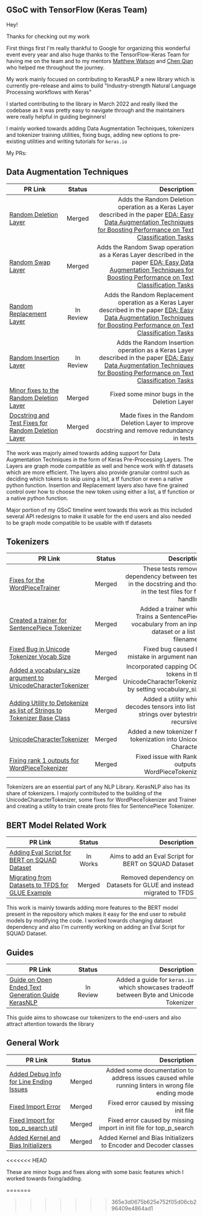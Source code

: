 ## GSoC with TensorFlow (Keras Team)

Hey!

Thanks for checking out my work

First things first I'm really thankful to Google for organizing this wonderful event every year and also huge thanks to the TensorFlow-Keras Team for having me on the team and to my mentors 
[Matthew Watson](https://github.com/mattdangerw) and [Chen Qian](https://github.com/chenmoneygithub) who helped me throughout the journey.

My work mainly focused on contributing to KerasNLP a new library which is currently pre-release and aims to build "Industry-strength Natural Language Processing workflows with Keras"

I started contributing to the library in March 2022 and really liked the codebase as it was pretty easy to navigate through and the maintainers were really helpful in guiding beginners!

I mainly worked towards adding Data Augmentation Techniques, tokenizers and tokenizer training utilities, fixing bugs, adding new options to pre-existing utilities and writing tutorials for `keras.io`

My PRs:

## Data Augmentation Techniques

| PR Link   |      Status      |  Description |
|----------|:-------------:|------:|
| [Random Deletion Layer](https://github.com/keras-team/keras-nlp/pull/214) |  Merged | Adds the Random Deletion operation as a Keras Layer described in the paper [EDA: Easy Data Augmentation Techniques for Boosting Performance on Text Classification Tasks](https://arxiv.org/pdf/1901.11196.pdf) |
| [Random Swap Layer](https://github.com/keras-team/keras-nlp/pull/224) |  Merged | Adds the Random Swap operation as a Keras Layer described in the paper [EDA: Easy Data Augmentation Techniques for Boosting Performance on Text Classification Tasks](https://arxiv.org/pdf/1901.11196.pdf) |
| [Random Replacement Layer](https://github.com/keras-team/keras-nlp/pull/274) | In Review | Adds the Random Replacement operation as a Keras Layer described in the paper [EDA: Easy Data Augmentation Techniques for Boosting Performance on Text Classification Tasks](https://arxiv.org/pdf/1901.11196.pdf) |
| [Random Insertion Layer](https://github.com/keras-team/keras-nlp/pull/235) | In Review | Adds the Random Insertion operation as a Keras Layer described in the paper [EDA: Easy Data Augmentation Techniques for Boosting Performance on Text Classification Tasks](https://arxiv.org/pdf/1901.11196.pdf) |
| [Minor fixes to the Random Deletion Layer](https://github.com/keras-team/keras-nlp/pull/286) | Merged | Fixed some minor bugs in the Deletion Layer |
| [Docstring and Test Fixes for Random Deletion Layer](https://github.com/keras-team/keras-nlp/pull/339) | Merged | Made fixes in the Random Deletion Layer to improve docstring and remove redundancy in tests |

The work was majorly aimed towards adding support for Data Augmentation Techniques in the form of Keras Pre-Processing Layers. The Layers are graph mode compatible as well and hence work with tf datasets which are more efficient. The layers also provide granular control such as deciding which tokens to skip using a list, a tf function or even a native python function. Insertion and Replacement layers also have fine grained control over how to choose the new token using either a list, a tf function or a native python function.

Major portion of my GSoC timeline went towards this work as this included several API redesigns to make it usable for the end users and also needed to be graph mode compatible to be usable with tf datasets

## Tokenizers

| PR Link   |      Status      |  Description |
|----------|:-------------:|------:|
| [Fixes for the WordPieceTrainer](https://github.com/keras-team/keras-nlp/pull/293) | Merged | These tests removed dependency between tests in the docstring and those in the test files for file handling |
| [Created a trainer for SentencePiece Tokenizer](https://github.com/keras-team/keras-nlp/pull/281) | Merged | Added a trainer which Trains a SentencePiece vocabulary from an input dataset or a list of filenames. |
| [Fixed Bug in Unicode Tokenizer Vocab Size](https://github.com/keras-team/keras-nlp/pull/243) | Merged | Fixed bug caused by mistake in argument name |
| [Added a vocabulary_size argument to UnicodeCharacterTokenizer](https://github.com/keras-team/keras-nlp/pull/163) | Merged | Incorporated capping OOV tokens in the UnicodeCharacterTokenizer by setting vocabulary_size |
| [Adding Utility to Detokenize as list of Strings to Tokenizer Base Class](https://github.com/keras-team/keras-nlp/pull/124) | Merged | Added a utility which decodes tensors into list of strings over bytestring recursively |
| [UnicodeCharacterTokenizer ](https://github.com/keras-team/keras-nlp/pull/100) | Merged | Added a new tokenizer for tokenization into Unicode Characters |
| [Fixing rank 1 outputs for WordPieceTokenizer ](https://github.com/keras-team/keras-nlp/pull/92) | Merged | Fixed issue with Rank 1 outputs in WordPieceTokenizer |

Tokenizers are an essential part of any NLP Library. KerasNLP also has its share of tokenizers. I majorly contributed to the building of the UnicodeCharacterTokenizer, some fixes for WordPieceTokenizer and Trainer and creating a utility to train create proto files for SentencePiece Tokenizer.

## BERT Model Related Work

| PR Link   |      Status      |  Description |
|----------|:-------------:|------:|
| [Adding Eval Script for BERT on SQUAD Dataset](https://github.com/keras-team/keras-nlp/issues/285)| In Works | Aims to add an Eval Script for BERT on SQUAD Dataset |
| [Migrating from Datasets to TFDS for GLUE Example](https://github.com/keras-team/keras-nlp/pull/340) | Merged | Removed dependency on Datasets for GLUE and instead migrated to TFDS |

This work is mainly towards adding more features to the BERT model present in the repository which makes it easy for the end user to rebuild models by modifying the code. I worked towards changing dataset dependency and also I'm currently working on adding an Eval Script for SQUAD Dataset.

## Guides

| PR Link   |      Status      |  Description |
|----------|:-------------:|------:|
| [Guide on Open Ended Text Generation Guide KerasNLP](https://github.com/keras-team/keras-io/pull/956) | In Review | Added a guide for `keras.io` which showcases tradeoff between Byte and Unicode Tokenizer |

This guide aims to showcase our tokenizers to the end-users and also attract attention towards the library

## General Work

| PR Link   |      Status      |  Description |
|----------|:-------------:|------:|
| [Added Debug Info for Line Ending Issues ](https://github.com/keras-team/keras-nlp/pull/64) | Merged | Added some documentation to address issues caused while running linters in wrong file ending mode |
| [Fixed Import Error ](https://github.com/keras-team/keras-nlp/pull/161) | Merged | Fixed error caused by missing init file |
| [Fixed Import for top_p_search util ](https://github.com/keras-team/keras-nlp/pull/245) | Merged | Fixed error caused by missing import in init file for top_p_search |
| [Added Kernel and Bias Initializers](https://github.com/keras-team/keras-nlp/pull/50) | Merged | Added Kernel and Bias Initializers to Encoder and Decoder classes |
<<<<<<< HEAD

These are minor bugs and fixes along with some basic features which I worked towards fixing/adding.

=======
>>>>>>> 365e3d0675b625e752f05d06cb296409e4864ad1
